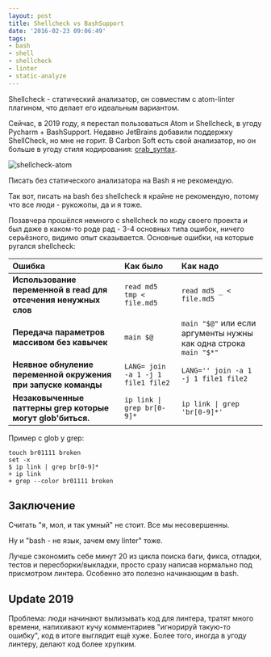 ```yaml
---
layout: post
title: Shellcheck vs BashSupport
date: '2016-02-23 09:06:49'
tags:
- bash
- shell
- shellcheck
- linter
- static-analyze
---
```


Shellcheck - статический анализатор, он совместим с atom-linter плагином, что делает его идеальным вариантом.

Сейчас, в 2019 году, я перестал пользоваться Atom и Shellcheck, в угоду Pycharm + BashSupport. Недавно JetBrains добавили поддержку ShellCheck, но мне не горит. В Carbon Soft есть свой анализатор, но он больше в угоду стиля кодирования: [crab_syntax](https://github.com/strizhechenko/crab_utils/blob/master/bin/crab_syntax).

![shellcheck-atom](/content/images/2016/02/--------------2016-02-23---14-19-59-4.png)

Писать без статического анализатора на Bash я не рекомендую.

Так вот, писать на bash без shellcheck я крайне не рекомендую, потому что все люди - рукожопы, да и я тоже.

Позавчера прошёлся немного с shellcheck по коду своего проекта и был даже в каком-то роде рад - 3-4 основных типа ошибок, ничего серьёзного, видимо опыт сказывается. Основные ошибки, на которые ругался shellcheck:

| Ошибка | Как было | Как надо |
| :--- | :--- | :--- |
| **Использование переменной в read для отсечения ненужных слов** | `read md5 tmp < file.md5` | `read md5 _ < file.md5` |
| **Передача параметров массивом без кавычек** | `main $@` | `main "$@"` или если аргументы нужны как одна строка `main "$*"` |
| **Неявное обнуление переменной окружения при запуске команды** | `LANG= join -a 1 -j 1 file1 file2` | `LANG='' join -a 1 -j 1 file1 file2` |
| **Незаковыченные паттерны grep которые могут glob'биться.** | `ip link \| grep br[0-9]*` | `ip link \| grep 'br[0-9]*'` |

Пример с glob у grep:

``` shell
touch br01111 broken
set -x
$ ip link | grep br[0-9]*
+ ip link
+ grep --color br01111 broken
```

## Заключение

Считать "я, мол, и так умный" не стоит. Все мы несовершенны.

Ну и "bash - не язык, зачем ему linter" тоже.

Лучше сэкономить себе минут 20 из цикла поиска баги, фикса, отладки, тестов и пересборки/выкладки, просто сразу написав нормально под присмотром линтера. Особенно это полезно начинающим в bash.

## Update 2019

Проблема: люди начинают вылизывать код для линтера, тратят много времени, напихивают кучу комментариев "игнорируй такую-то ошибку", код в итоге выглядит ещё хуже. Более того, иногда в угоду линтеру, делают код более хрупким.
